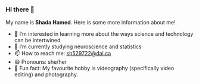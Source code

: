 ### Hi there 👋
My name is **Shada Hamed**. Here is some more information about me!

- 🔭 I’m interested in learning more about the ways science and technology can be intertwined
- 🧠 I’m currently studying neuroscience and statistics
- 📫 How to reach me: sh529722@dal.ca
- 😄 Pronouns: she/her
- 📸 Fun fact: My favourite hobby is videography (specifically video editing) and photography. 


<!--
**shada-hamed/shada-hamed** is a ✨ _special_ ✨ repository because its `README.md` (this file) appears on your GitHub profile.

Here are some ideas to get you started:

- 🔭 I’m currently working on ...
- 🌱 I’m currently learning ...
- 👯 I’m looking to collaborate on ...
- 🤔 I’m looking for help with ...
- 💬 Ask me about ...
- 📫 How to reach me: sh529722@dal.ca
- 😄 Pronouns: ...
- ⚡ Fun fact: ...
-->
